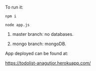 To run it: 

```
npm i

node app.js
```

1. master branch: no databases.

2. mongo branch: mongoDB.


App deployed can be found at: 

https://todolist-anagutjor.herokuapp.com/
